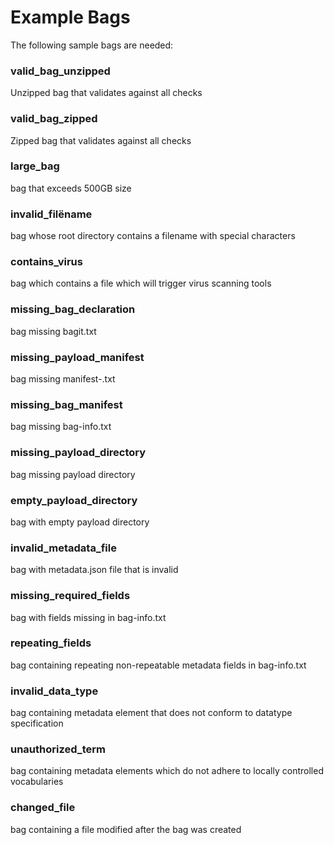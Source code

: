 # Example Bags

The following sample bags are needed:

### valid_bag_unzipped
Unzipped bag that validates against all checks

### valid_bag_zipped
Zipped bag that validates against all checks

### large_bag
bag that exceeds 500GB size

### invalid_filëname
bag whose root directory contains a filename with special characters

### contains_virus
bag which contains a file which will trigger virus scanning tools

### missing_bag_declaration
bag missing bagit.txt

### missing_payload_manifest
bag missing manifest-<alg>.txt

### missing_bag_manifest
bag missing bag-info.txt

### missing_payload_directory
bag missing payload directory

### empty_payload_directory
bag with empty payload directory

### invalid_metadata_file
bag with metadata.json file that is invalid

### missing_required_fields
bag with fields missing in bag-info.txt

### repeating_fields
bag containing repeating non-repeatable metadata fields in bag-info.txt

### invalid_data_type
bag containing metadata element that does not conform to datatype specification

### unauthorized_term
bag containing metadata elements which do not adhere to locally controlled vocabularies

### changed_file
bag containing a file modified after the bag was created

